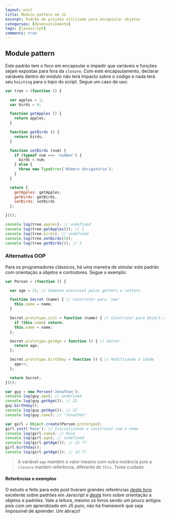 ```yaml
---
layout: post
title: Module pattern em JS
excerpt: Padrão de projeto utilizado para encapsular objetos
categories: [desenvolvimento]
tags: [javascript]
comments: true
---
```


## Module pattern

Este padrão tem o foco em encapsular e impedir que variáveis e funções sejam expostas para fora da `closure`. Com este encapsulamento, declarar variáveis dentro do módulo não terá impacto sobre o código e nada terá seu `hoisting` para o topo do script. Segue um caso de uso:

``` javascript
var tree = (function () {

  var apples = 1;
  var birds = 0;

  function getApples () {
    return apples;
  }

  function getBirds () {
    return birds;
  }

  function setBirds (num) {
    if (typeof num === 'number') {
      birds = num;
    } else {
      throw new TypeError('Número obrigatório');
    }
  }

  return {
    getApples: getApples,
    getBirds: getBirds,
    setBirds: setBirds
  };

})();

console.log(tree.apples); // undefined
console.log(tree.getApples()); // 1
console.log(tree.birds); // undefined
console.log(tree.setBirds(5));
console.log(tree.getBirds()); // 5
```

### Alternativa OOP

Para os programadores clássicos, há uma maneira de simular este padrão com orientação a objetos e contrutores. Segue o exemplo:

``` javascript
var Person = (function () {

  var age = 21; // Somente acessível pelos getters e setters

  function Secret (name) { // Construtor para 'new'
    this.name = name;
  }

  Secret.prototype.init = function (name) { // Construtor para Object.create();
    if (this.name) return;
    this.name = name;
  };

  Secret.prototype.getAge = function () { // Getter
    return age;
  };

  Secret.prototype.birthday = function () { // Modificando a idade
    age++;
  };

  return Secret;
})();

var guy = new Person('Jonathan');
console.log(guy.age); // undefined
console.log(guy.getAge()); // 21
guy.birthday();
console.log(guy.getAge()); // 22
console.log(guy.name); // "Jonathan"

var girl = Object.create(Person.prototype);
girl.init('Rose'); // Inicializando o construtor com o nome
console.log(girl.name); // Rose
console.log(girl.age); // undefined
console.log(girl.getAge()); // 22 ??
girl.birthday();
console.log(girl.getAge()); // 23 ??
```

> A variável `age` mantém o valor mesmo com outra instância pois a `closure` mantém referência, diferente do `this`. Tome cuidado.

#### Referências e exemplos

O estudo e feito para este post tiveram grandes referências [deste livro](https://addyosmani.com/resources/essentialjsdesignpatterns/book/#decoratorpatternjavascript) excelente sobre padrões em Javscript e [deste](https://www.nostarch.com/oojs) livro sobre orientação a objetos e padrões. Vale a leitura, mesmo os livros sendo um pouco antigos pois com um aprendizado em JS puro, não há framework que seja impossível de aprender. Um abraço!
